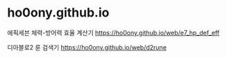 # ho0ony.github.io


에픽세븐 체력-방어력 효율 계산기
https://ho0ony.github.io/web/e7_hp_def_eff

디아블로2 룬 검색기
https://ho0ony.github.io/web/d2rune
